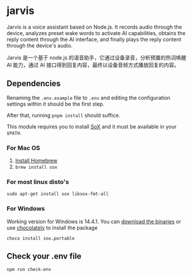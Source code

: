 # jarvis

Jarvis is a voice assistant based on Node.js. It records audio through the device, analyzes preset wake words to activate AI capabilities, obtains the reply content through the AI interface, and finally plays the reply content through the device's audio.

Jarvis 是一个基于 node.js 的语音助手，它通过设备录音，分析预置的热词唤醒 AI 能力，通过 AI 接口得到回复内容，最终以设备音频方式播放回复的内容。

## Dependencies

Renaming the `.env.example` file to `.env` and editing the configuration settings within it should be the first step.

After that, running `pnpm install` should suffice.

This module requires you to install [SoX](http://sox.sourceforge.net/) and it must be available in your `$PATH`.

### For Mac OS

1. [Install Homebrew](https://brew.sh/)
2. `brew install sox`

### For most linux disto's

`sudo apt-get install sox libsox-fmt-all`

### For Windows

Working version for Windows is 14.4.1. You can [download the binaries](https://sourceforge.net/projects/sox/files/sox/14.4.1/) or use [chocolately](https://chocolatey.org/install) to install the package

`choco install sox.portable`

## Check your .env file

`npm run check-env`
